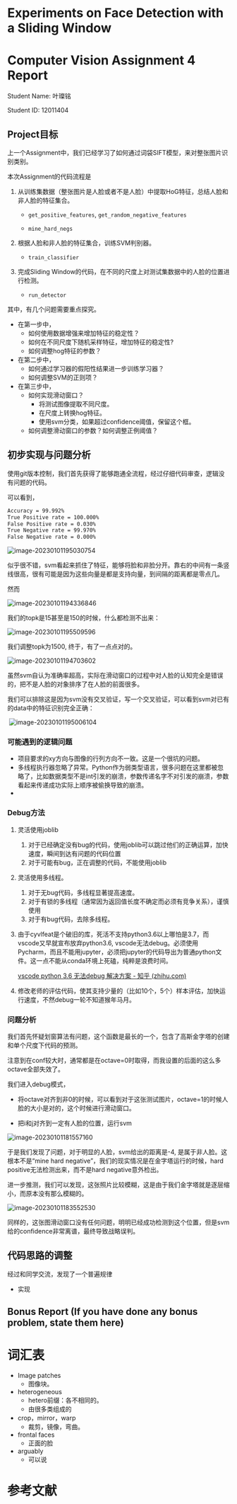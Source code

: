 # Experiments on Face Detection with a Sliding Window

# Computer Vision Assignment 4 Report

Student Name: 叶璨铭

Student ID: 12011404

## Project目标

上一个Assignment中，我们已经学习了如何通过词袋SIFT模型，来对整张图片识别类别。

本次Assignment的代码流程是

1. 从训练集数据（整张图片是人脸或者不是人脸）中提取HoG特征，总结人脸和非人脸的特征集合。

   - `get_positive_features`, `get_random_negative_features`

   - `mine_hard_negs`

2. 根据人脸和非人脸的特征集合，训练SVM判别器。
   - `train_classifier`

3. 完成Sliding Window的代码，在不同的尺度上对测试集数据中的人脸的位置进行检测。
   - `run_detector`

其中，有几个问题需要重点探究。

- 在第一步中，
  - 如何使用数据增强来增加特征的稳定性？
  - 如何在不同尺度下随机采样特征，增加特征的稳定性?
  - 如何调整hog特征的参数？
- 在第二步中，
  - 如何通过学习器的假阳性结果进一步训练学习器？
  - 如何调整SVM的正则项？
- 在第三步中，
  - 如何实现滑动窗口？
    - 将测试图像提取不同尺度。
    - 在尺度上转换hog特征。
    - 使用svm分类，如果超过confidence阈值，保留这个框。
  - 如何调整滑动窗口的参数？如何调整正例阈值？

## 初步实现与问题分析

使用git版本控制，我们首先获得了能够跑通全流程，经过仔细代码审查，逻辑没有问题的代码。



可以看到，

```bash
Accuracy = 99.992%
True Positive rate = 100.000%
False Positive rate = 0.030%
True Negative rate = 99.970%
False Negative rate = 0.000%
```

![image-20230101195030754](report.assets/image-20230101195030754.png)

似乎很不错，svm看起来抓住了特征，能够将脸和非脸分开。靠右的中间有一条竖线很高，很有可能是因为这些向量是都是支持向量，到间隔的距离都是零点几。

然而

![image-20230101194336846](report.assets/image-20230101194336846.png)

我们的topk是15甚至是150的时候，什么都检测不出来：

![image-20230101195509596](report.assets/image-20230101195509596.png)

我们调整topk为1500, 终于，有了一点点对的。

![image-20230101194703602](report.assets/image-20230101194703602.png)

虽然svm自认为准确率超高，实际在滑动窗口的过程中对人脸的认知完全是错误的，把不是人脸的对象排序了在人脸的前面很多。

我们可以排除这是因为svm没有交叉验证，写一个交叉验证，可以看到svm对已有的data中的特征识别完全正确：

​	![image-20230101195006104](report.assets/image-20230101195006104.png)



### 可能遇到的逻辑问题

- 项目要求的xy方向与图像的行列方向不一致。这是一个很坑的问题。
- 多线程执行器忽略了异常。Python作为弱类型语言，很多问题在这里都被忽略了，比如数据类型不是int引发的崩溃，参数传递名字不对引发的崩溃，参数看起来传递成功实际上顺序被偷换导致的崩溃。
- 

### Debug方法

1. 灵活使用joblib

   1. 对于已经确定没有bug的代码，使用joblib可以跳过他们的正确运算，加快速度，瞬间到达有问题的代码位置
   2. 对于可能有bug，正在调整的代码，不能使用joblib

2. 灵活使用多线程。

   1. 对于无bug代码，多线程显著提高速度。
   2. 对于有锁的多线程（通常因为返回值长度不确定而必须有竞争关系），谨慎使用
   3. 对于有bug代码，去除多线程。

3. 由于cyvlfeat是个破旧的库，死活不支持python3.6以上哪怕是3.7，而vscode又早就宣布放弃python3.6, vscode无法debug。必须使用Pycharm，而且不能用jupyter，必须把jupyter的代码导出为普通python文件。这一点不能从conda环境上死磕，纯粹是浪费时间。

   [vscode python 3.6 无法debug 解决方案 - 知乎 (zhihu.com)](https://zhuanlan.zhihu.com/p/541449209#:~:text=由于python开发组已停止对python3.6的维护，导致vscode当前新版本的python插件无法使用，且无法对代码debug，解决方案如下：,方案一：更换python版本为3.7及以上)

4. 修改老师的评估代码，使其支持少量的（比如10个，5个）样本评估，加快运行速度，不然debug一轮不知道猴年马月。

### 问题分析

我们首先怀疑划窗算法有问题，这个函数是最长的一个，包含了高斯金字塔的创建和单个尺度下代码的预测。

注意到在conf较大时，通常都是在octave=0时取得，而我设置的后面的这么多octave全部失效了。

我们进入debug模式，

- 将octave对齐到非0的时候，可以看到对于这张测试图片，octave=1的时候人脸的大小是对的，这个时候进行滑动窗口。

- 把i和j对齐到一定有人脸的位置，运行svm

![image-20230101181557160](report.assets/image-20230101181557160.png)

于是我们发现了问题，对于明显的人脸，svm给出的距离是-4, 是属于非人脸。这根本不是“mine hard negative”，我们的现实情况是在金字塔运行的时候，hard positive无法检测出来，而不是hard negative意外检出。

进一步推测，我们可以发现，这张照片比较模糊，这是由于我们金字塔就是逐层缩小，而原本没有那么模糊的。

![image-20230101183552530](report.assets/image-20230101183552530.png)

同样的，这张图滑动窗口没有任何问题，明明已经成功检测到这个位置，但是svm给的confidence非常离谱，最终导致战略误判。

## 代码思路的调整

经过和同学交流，发现了一个普遍规律

- 实现

## Bonus Report (If you have done any bonus problem, state them here)





# 词汇表

- Image patches
  - 图像块。
- heterogeneous
  - hetero前缀：各不相同的。
  - 由很多类组成的
- crop，mirror，warp
  - 裁剪，镜像，弯曲。
- frontal faces
  - 正面的脸
- arguably
  - 可以说



# 参考文献





